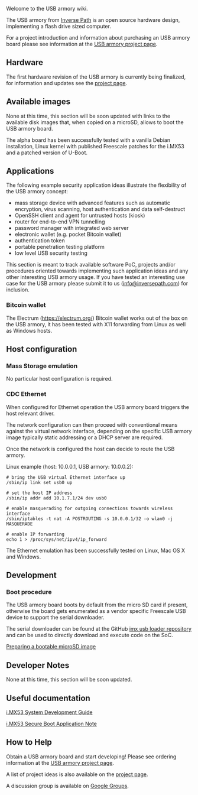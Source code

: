 Welcome to the USB armory wiki.

The USB armory from [Inverse Path](http://inversepath.com) is an open source
hardware design, implementing a flash drive sized computer.

For a project introduction and information about purchasing an USB armory board
please see information at the [USB armory project page](http://inversepath.com/usbarmory).

## Hardware

The first hardware revision of the USB armory is currently being finalized, for
information and updates see the [project
page](http://inversepath.com/usbarmory).

## Available images

None at this time, this section will be soon updated with links to the
available disk images that, when copied on a microSD, allows to boot the USB
armory board.

The alpha board has been successfully tested with a vanilla Debian
installation, Linux kernel with published Freescale patches for the i.MX53 and
a patched version of U-Boot.

## Applications

The following example security application ideas illustrate the flexibility of the USB armory concept:

* mass storage device with advanced features such as automatic encryption, virus scanning, host authentication and data self-destruct
* OpenSSH client and agent for untrusted hosts (kiosk)
* router for end-to-end VPN tunnelling
* password manager with integrated web server
* electronic wallet (e.g. pocket Bitcoin wallet)
* authentication token
* portable penetration testing platform
* low level USB security testing

This section is meant to track available software PoC, projects and/or procedures oriented towards implementing such application ideas and any other interesting USB armory usage. If you have tested an interesting use case for the USB armory please submit it to us (info@inversepath.com) for inclusion.

### Bitcoin wallet

The Electrum (https://electrum.org/) Bitcoin wallet works out of the box on the USB armory, it has been tested with X11 forwarding from Linux as well as Windows hosts.

## Host configuration

### Mass Storage emulation

No particular host configuration is required.

### CDC Ethernet

When configured for Ethernet operation the USB armory board triggers the host
relevant driver.

The network configuration can then proceed with conventional means against the
virtual network interface, depending on the specific USB armory image typically
static addressing or a DHCP server are required.

Once the network is configured the host can decide to route the USB armory.

Linux example (host: 10.0.0.1, USB armory: 10.0.0.2):
```
# bring the USB virtual Ethernet interface up
/sbin/ip link set usb0 up

# set the host IP address
/sbin/ip addr add 10.1.7.1/24 dev usb0

# enable masquerading for outgoing connections towards wireless interface
/sbin/iptables -t nat -A POSTROUTING -s 10.0.0.1/32 -o wlan0 -j MASQUERADE

# enable IP forwarding
echo 1 > /proc/sys/net/ipv4/ip_forward

```

The Ethernet emulation has been successfully tested on Linux, Mac OS X and Windows.

## Development

### Boot procedure

The USB armory board boots by default from the micro SD card if present,
otherwise the board gets enumerated as a vendor specific Freescale USB device
to support the serial downloader.

The serial downloader can be found at the GitHub
[imx usb loader repository](https://github.com/boundarydevices/imx_usb_loader) and can be
used to directly download and execute code on the SoC.

[Preparing a bootable microSD image](https://github.com/inversepath/usbarmory/wiki/Preparing-a-bootable-microSD-image)

## Developer Notes

None at this time, this section will be soon updated.

## Useful documentation

[i.MX53 System Development  Guide](http://cache.freescale.com/files/32bit/doc/user_guide/MX53UG.pdf)

[i.MX53 Secure Boot Application Note](http://cache.freescale.com/files/32bit/doc/app_note/AN4581.pdf)

## How to Help

Obtain a USB armory board and start developing! Please see ordering information
at the [USB armory project page](http://inversepath.com/usbarmory).

A list of project ideas is also available on the [project page](http://inversepath.com/usbarmory).

A discussion group is available on [Google Groups](https://groups.google.com/d/forum/usbarmory).
